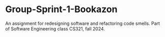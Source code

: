 # Group-Sprint-1-Bookazon
An assignment for redesigning software and refactoring code smells.  Part of Software Engineering class CS321, fall 2024.
